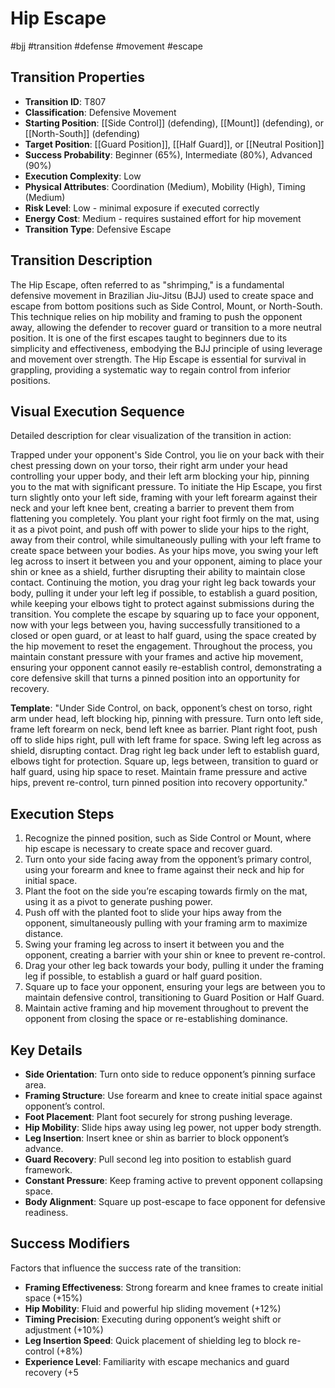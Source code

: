 # Hip Escape
#bjj #transition #defense #movement #escape

## Transition Properties
- **Transition ID**: T807
- **Classification**: Defensive Movement
- **Starting Position**: [[Side Control]] (defending), [[Mount]] (defending), or [[North-South]] (defending)
- **Target Position**: [[Guard Position]], [[Half Guard]], or [[Neutral Position]]
- **Success Probability**: Beginner (65%), Intermediate (80%), Advanced (90%)
- **Execution Complexity**: Low
- **Physical Attributes**: Coordination (Medium), Mobility (High), Timing (Medium)
- **Risk Level**: Low - minimal exposure if executed correctly
- **Energy Cost**: Medium - requires sustained effort for hip movement
- **Transition Type**: Defensive Escape

## Transition Description
The Hip Escape, often referred to as "shrimping," is a fundamental defensive movement in Brazilian Jiu-Jitsu (BJJ) used to create space and escape from bottom positions such as Side Control, Mount, or North-South. This technique relies on hip mobility and framing to push the opponent away, allowing the defender to recover guard or transition to a more neutral position. It is one of the first escapes taught to beginners due to its simplicity and effectiveness, embodying the BJJ principle of using leverage and movement over strength. The Hip Escape is essential for survival in grappling, providing a systematic way to regain control from inferior positions.

## Visual Execution Sequence
Detailed description for clear visualization of the transition in action:

Trapped under your opponent's Side Control, you lie on your back with their chest pressing down on your torso, their right arm under your head controlling your upper body, and their left arm blocking your hip, pinning you to the mat with significant pressure. To initiate the Hip Escape, you first turn slightly onto your left side, framing with your left forearm against their neck and your left knee bent, creating a barrier to prevent them from flattening you completely. You plant your right foot firmly on the mat, using it as a pivot point, and push off with power to slide your hips to the right, away from their control, while simultaneously pulling with your left frame to create space between your bodies. As your hips move, you swing your left leg across to insert it between you and your opponent, aiming to place your shin or knee as a shield, further disrupting their ability to maintain close contact. Continuing the motion, you drag your right leg back towards your body, pulling it under your left leg if possible, to establish a guard position, while keeping your elbows tight to protect against submissions during the transition. You complete the escape by squaring up to face your opponent, now with your legs between you, having successfully transitioned to a closed or open guard, or at least to half guard, using the space created by the hip movement to reset the engagement. Throughout the process, you maintain constant pressure with your frames and active hip movement, ensuring your opponent cannot easily re-establish control, demonstrating a core defensive skill that turns a pinned position into an opportunity for recovery.

**Template**: "Under Side Control, on back, opponent’s chest on torso, right arm under head, left blocking hip, pinning with pressure. Turn onto left side, frame left forearm on neck, bend left knee as barrier. Plant right foot, push off to slide hips right, pull with left frame for space. Swing left leg across as shield, disrupting contact. Drag right leg back under left to establish guard, elbows tight for protection. Square up, legs between, transition to guard or half guard, using hip space to reset. Maintain frame pressure and active hips, prevent re-control, turn pinned position into recovery opportunity."

## Execution Steps
1. Recognize the pinned position, such as Side Control or Mount, where hip escape is necessary to create space and recover guard.
2. Turn onto your side facing away from the opponent’s primary control, using your forearm and knee to frame against their neck and hip for initial space.
3. Plant the foot on the side you’re escaping towards firmly on the mat, using it as a pivot to generate pushing power.
4. Push off with the planted foot to slide your hips away from the opponent, simultaneously pulling with your framing arm to maximize distance.
5. Swing your framing leg across to insert it between you and the opponent, creating a barrier with your shin or knee to prevent re-control.
6. Drag your other leg back towards your body, pulling it under the framing leg if possible, to establish a guard or half guard position.
7. Square up to face your opponent, ensuring your legs are between you to maintain defensive control, transitioning to Guard Position or Half Guard.
8. Maintain active framing and hip movement throughout to prevent the opponent from closing the space or re-establishing dominance.

## Key Details
- **Side Orientation**: Turn onto side to reduce opponent’s pinning surface area.
- **Framing Structure**: Use forearm and knee to create initial space against opponent’s control.
- **Foot Placement**: Plant foot securely for strong pushing leverage.
- **Hip Mobility**: Slide hips away using leg power, not upper body strength.
- **Leg Insertion**: Insert knee or shin as barrier to block opponent’s advance.
- **Guard Recovery**: Pull second leg into position to establish guard framework.
- **Constant Pressure**: Keep framing active to prevent opponent collapsing space.
- **Body Alignment**: Square up post-escape to face opponent for defensive readiness.

## Success Modifiers
Factors that influence the success rate of the transition:
- **Framing Effectiveness**: Strong forearm and knee frames to create initial space (+15%)
- **Hip Mobility**: Fluid and powerful hip sliding movement (+12%)
- **Timing Precision**: Executing during opponent’s weight shift or adjustment (+10%)
- **Leg Insertion Speed**: Quick placement of shielding leg to block re-control (+8%)
- **Experience Level**: Familiarity with escape mechanics and guard recovery (+5
